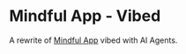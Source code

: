 # Mindful App - Vibed

A rewrite of [Mindful App](https://github.com/cdroulers/mindfulapp) vibed with AI Agents.